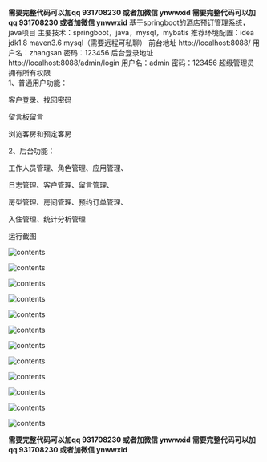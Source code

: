 **需要完整代码可以加qq   931708230 或者加微信   ynwwxid**
**需要完整代码可以加qq   931708230 或者加微信   ynwwxid**
基于springboot的酒店预订管理系统，java项目
主要技术：springboot，java，mysql，mybatis
推荐环境配置：idea jdk1.8 maven3.6 mysql（需要远程可私聊）
前台地址
http://localhost:8088/
用户名：zhangsan   密码：123456
后台登录地址
http://localhost:8088/admin/login
用户名：admin   密码：123456
 超级管理员拥有所有权限  
1、普通用户功能：

客户登录、找回密码

留言板留言

浏览客房和预定客房

2、后台功能：

工作人员管理、角色管理、应用管理、

日志管理、客户管理、留言管理、

房型管理、房间管理、预约订单管理、

入住管理、统计分析管理

运行截图

![contents](./picture/picture1.png)

![contents](./picture/picture2.png)

![contents](./picture/picture12.png)

![contents](./picture/picture13.png)

![contents](./picture/picture14.png)

![contents](./picture/picture3.png)

![contents](./picture/picture17.png)

![contents](./picture/picture16.png)

![contents](./picture/picture4.png)

![contents](./picture/picture5.png)

![contents](./picture/picture6.png)

![contents](./picture/picture7.png)

**需要完整代码可以加qq   931708230 或者加微信   ynwwxid**
**需要完整代码可以加qq   931708230 或者加微信   ynwwxid**
